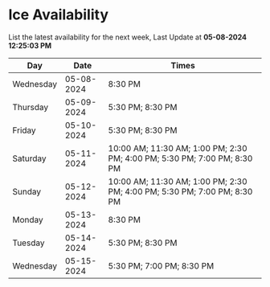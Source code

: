 # Ice Availability

List the latest availability for the next week, Last Update at **05-08-2024 12:25:03 PM**

| Day         | Date        | Times       |
| ----------- | ----------- | ----------- |
|Wednesday|05-08-2024|8:30 PM|
|Thursday|05-09-2024|5:30 PM; 8:30 PM|
|Friday|05-10-2024|5:30 PM; 8:30 PM|
|Saturday|05-11-2024|10:00 AM; 11:30 AM; 1:00 PM; 2:30 PM; 4:00 PM; 5:30 PM; 7:00 PM; 8:30 PM|
|Sunday|05-12-2024|10:00 AM; 11:30 AM; 1:00 PM; 2:30 PM; 4:00 PM; 5:30 PM; 7:00 PM; 8:30 PM|
|Monday|05-13-2024|8:30 PM|
|Tuesday|05-14-2024|5:30 PM; 8:30 PM|
|Wednesday|05-15-2024|5:30 PM; 7:00 PM; 8:30 PM|
